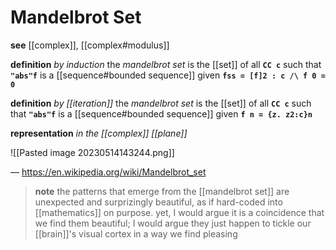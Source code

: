 # Mandelbrot Set

**see** [[complex]], [[complex#modulus]]

**definition** _by induction_ the _mandelbrot set_ is the [[set]] of all **`CC c`** such that **`"abs"f`** is a [[sequence#bounded sequence]] given **`fss = [f]2 : c /\ f 0 = 0`**

**definition** _by [[iteration]]_ the _mandelbrot set_ is the [[set]] of all **`CC c`** such that **`"abs"f`** is a [[sequence#bounded sequence]] given **`f n = {z. z2:c}n`**

**representation** _in the [[complex]] [[plane]]_

![[Pasted image 20230514143244.png]]

&mdash; <https://en.wikipedia.org/wiki/Mandelbrot_set>

> **note** the patterns that emerge from the [[mandelbrot set]] are unexpected and surprizingly beautiful, as if hard-coded into [[mathematics]] on purpose. yet, I would argue it is a coincidence that we find them beautiful; I would argue they just happen to tickle our [[brain]]'s visual cortex in a way we find pleasing
